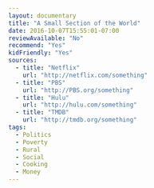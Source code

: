 ```yaml
---
layout: documentary
title: "A Small Section of the World"
date: 2016-10-07T15:55:01-07:00
reviewAvailable: "No"
recommend: "Yes"
kidFriendly: "Yes"
sources:
  - title: "Netflix"
    url: "http://netflix.com/something"
  - title: "PBS"
    url: "http://PBS.org/something"
  - title: "Hulu"
    url: "http://hulu.com/something"
  - title: "TMDB"
    url: "http://tmdb.org/something"
tags:
  - Politics
  - Poverty
  - Rural
  - Social
  - Cooking
  - Money
---
```


